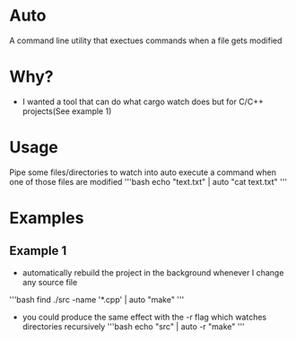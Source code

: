 
# Auto

A command line utility that exectues commands when a file gets modified

# Why?

- I wanted a tool that can do what cargo watch does but for C/C++ projects(See example 1)

# Usage
Pipe some files/directories to watch into auto execute a command when one of those files are modified
'''bash
 echo "text.txt" | auto "cat text.txt"
'''

# Examples

## Example 1

- automatically rebuild the project in the background whenever I change any source file

'''bash
 find ./src -name '*.cpp' | auto "make"
'''

- you could produce the same effect with the -r flag which watches directories recursively
'''bash
 echo "src" | auto -r "make"
'''
